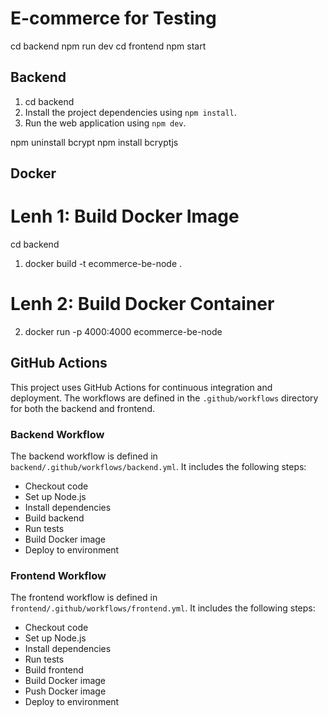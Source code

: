 # E-commerce for Testing
cd backend
npm run dev
cd frontend
npm start

## Backend

1. cd backend
2. Install the project dependencies using `npm install`.
3. Run the web application using `npm dev`.

npm uninstall bcrypt
npm install bcryptjs


## Docker
# Lenh 1: Build Docker Image
cd backend
1. docker build -t ecommerce-be-node .
# Lenh 2: Build Docker Container
2. docker run -p 4000:4000 ecommerce-be-node


## GitHub Actions

This project uses GitHub Actions for continuous integration and deployment. The workflows are defined in the `.github/workflows` directory for both the backend and frontend.

### Backend Workflow

The backend workflow is defined in `backend/.github/workflows/backend.yml`. It includes the following steps:
- Checkout code
- Set up Node.js
- Install dependencies
- Build backend
- Run tests
- Build Docker image
- Deploy to environment

### Frontend Workflow

The frontend workflow is defined in `frontend/.github/workflows/frontend.yml`. It includes the following steps:
- Checkout code
- Set up Node.js
- Install dependencies
- Run tests
- Build frontend
- Build Docker image
- Push Docker image
- Deploy to environment
